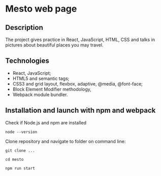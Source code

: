 # Mesto web page

## Description

The project gives practice in React, JavaScript, HTML, CSS and talks in pictures about beautiful places you may travel.

## Technologies

- React, JavaScript;
- HTML5 and semantic tags;
- CSS3 and grid layout, flexbox, adaptive, @media, @font-face;
- Block Element Modifier methodology,
- Webpack module bundler.

## Installation and launch with npm and webpack

Check if Node.js and npm are installed
```
node --version
```

Clone repository and navigate to folder on command line:
```
git clone ...
```

```
cd mesto
```

```
npm run start
